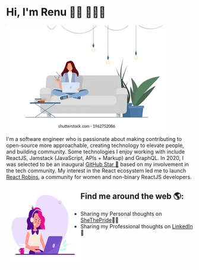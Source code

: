 # Hi, I'm Renu 👋🏾 👩🏾‍💻

![image](assets/banner2.webp "Go with Go-language")


I'm a software engineer who is passionate about making contributing to open-source more approachable, creating technology to elevate people, and building community. Some technologies I enjoy working with include ReactJS, Jamstack (JavaScript, APIs + Markup) and GraphQL. In 2020, I was selected to be an inaugural <a href="https://stars.github.com/">GitHub Star 🌟</a> based on my involvement in the tech community.  My interest in the React ecosystem led me to launch <a href="https://www.reactrobins.com/">React Robins</a>, a community for women and non-binary ReactJS developers.


## Find me around the web 🌎: <img align="left" width="200" height="200" src="https://github.com/renu-techversant/renu-techversant/blob/main/assets/programming-girl.gif?raw=true">
<div><ul>
<li> Sharing my Personal thoughts on <a href="https://shethepride.godaddysites.com/">SheThePride</a>✍🏾</li>
<li> Sharing my Professional thoughts on <a href="https://www.linkedin.com/in/renu-p/">LinkedIn</a> 💼</li>
</ul></div>
